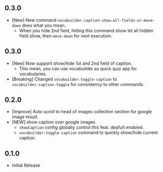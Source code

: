 ## 0.3.0
- [New] New command `vocabuilder:caption-show-all-fields-or-move-down` does what you mean.
  - When you hide 2nd field, hitting this command show let all hidden field show, then `move-down` for next execution.

## 0.3.0
- [New] Now support show/hide 1st and 2nd field of caption.
  - This mean, you can use vocabuilder as quick quiz app for vocabularies.
- [Breaking] Changed `vocabuilder:toggle-caption` to `vocabuilder:caption-toggle` for consistency to other commands.
## 0.2.0
- [Improve] Auto scroll to head of images collection section for google image result.
- [NEW] show caption over google images
  - `showCaption` config globally control this feat. deafult enabled.
  - `vocabuilder:toggle-caption` command to quickly show/hide current caption.
## 0.1.0
- Initial Release
